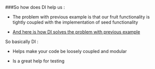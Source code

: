 ###So how does DI help us :


* The problem with previous example is that our fruit functionality is tightly coupled with the implementation of seed functionality

* [And here is how DI solves the problem with previous example](https://gist.github.com/kiran3807/3be5dd0a8c3adcd17ca13c78b732768f#file-with-di-js)

So basically DI :

* Helps make your code be loosely coupled and modular

* Is a great help for testing 
